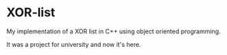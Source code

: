 # XOR-list
My implementation of a XOR list in C++ using object oriented programming.

It was a project for university and now it's here.
